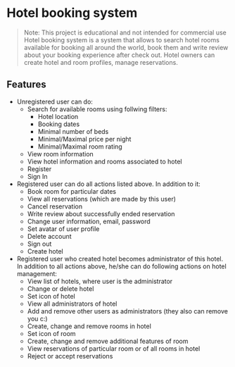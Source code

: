 # Hotel booking system
> Note: This project is educational and not intended for commercial use
Hotel booking system is a system that allows to search 
hotel rooms available for booking all around the world, book them
and write review about your booking experience after check out. 
Hotel owners can create hotel and room profiles, manage reservations.
## Features
* Unregistered user can do:
  * Search for available rooms using follwing filters:
    * Hotel location
    * Booking dates
    * Minimal number of beds
    * Minimal/Maximal price per night
    * Minimal/Maximal room rating
  * View room information
  * View hotel information and rooms associated to hotel
  * Register
  * Sign In
* Registered user can do all actions listed above. In addition to it:
  * Book room for particular dates
  * View all reservations (which are made by this user)
  * Cancel reservation
  * Write review about successfully ended reservation
  * Change user information, email, password
  * Set avatar of user profile
  * Delete account
  * Sign out
  * Create hotel
* Registered user who created hotel becomes administrator of this hotel. In addition to all actions above, he/she can do following actions on hotel management:
  * View list of hotels, where user is the administrator
  * Change or delete hotel
  * Set icon of hotel
  * View all administrators of hotel
  * Add and remove other users as administrators (they also can remove you c:)
  * Create, change and remove rooms in hotel
  * Set icon of room
  * Create, change and remove additional features of room
  * View reservations of particular room or of all rooms in hotel
  * Reject or accept reservations